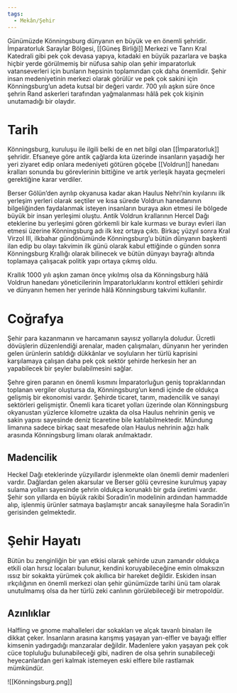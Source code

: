 ```yaml
---  
tags:
  - Mekân/Şehir  
---  
```

  
Günümüzde Könningsburg dünyanın en büyük ve en önemli şehridir. İmparatorluk Saraylar Bölgesi, [[Güneş Birliği]] Merkezi ve Tanrı Kral Katedrali gibi pek çok devasa yapıya, kıtadaki en büyük pazarlara ve başka hiçbir yerde görülmemiş bir nüfusa sahip olan şehir imparatorluk vatanseverleri için bunların hepsinin toplamından çok daha önemlidir. Şehir insan medeniyetinin merkezi olarak görülür ve pek çok sakini için Könningsburg’un adeta kutsal bir değeri vardır. 700 yılı aşkın süre önce şehrin Rand askerleri tarafından yağmalanması hâlâ pek çok kişinin unutamadığı bir olaydır.   
  
# Tarih  
Könningsburg, kuruluşu ile ilgili belki de en net bilgi olan [[İmparatorluk]] şehridir. Efsaneye göre antik çağlarda kıta üzerinde insanların yaşadığı her yeri ziyaret edip onlara medeniyeti götüren göçebe [[Voldrun]] hanedanı kralları sonunda bu görevlerinin bittiğine ve artık yerleşik hayata geçmeleri gerektiğine karar verdiler.  
  
Berser Gölün’den ayrılıp okyanusa kadar akan Haulus Nehri’nin kıyılarını ilk yerleşim yerleri olarak seçtiler ve kısa sürede Voldrun hanedanının bilgeliğinden faydalanmak isteyen insanların buraya akın etmesi ile bölgede büyük bir insan yerleşimi oluştu. Antik Voldrun krallarının Hercel Dağı eteklerine bu yerleşimi gören görkemli bir kale kurması ve burayı evleri ilan etmesi üzerine Könningsburg adı ilk kez ortaya çıktı. Birkaç yüzyıl sonra Kral Virzol III, ilkbahar gündönümünde Könningsburg’u bütün dünyanın başkenti ilan edip bu olayı takvimin ilk günü olarak kabul ettiğinde o günden sonra Könningsburg Krallığı olarak bilinecek ve bütün dünyayı bayrağı altında toplamaya çalışacak politik yapı ortaya çıkmış oldu.  
  
Krallık 1000 yılı aşkın zaman önce yıkılmış olsa da Könningsburg hâlâ Voldrun hanedanı yöneticilerinin İmparatorluklarını kontrol ettikleri şehirdir ve dünyanın hemen her yerinde hâlâ Könningsburg takvimi kullanılır.  
  
# Coğrafya  
Şehir para kazanmanın ve harcamanın sayısız yollarıyla doludur. Ücretli dövüşlerin düzenlendiği arenalar, maden çalışmaları, dünyanın her yerinden gelen ürünlerin satıldığı dükkânlar ve soyluların her türlü kaprisini karşılamaya çalışan daha pek çok sektör şehirde herkesin her an yapabilecek bir şeyler bulabilmesini sağlar.  
  
Şehre giren paranın en önemli kısmını İmparatorluğun geniş topraklarından toplanan vergiler oluştursa da, Könningsburg’un kendi içinde de oldukça gelişmiş bir ekonomisi vardır. Şehirde ticaret, tarım, madencilik ve sanayi sektörleri gelişmiştir. Önemli kara ticaret yolları üzerinde olan Könningsburg okyanustan yüzlerce kilometre uzakta da olsa Haulus nehrinin geniş ve sakin yapısı sayesinde deniz ticaretine bile katılabilmektedir. Mündung limanına sadece birkaç saat mesafede olan Haulus nehrinin ağzı halk arasında Könningsburg limanı olarak anılmaktadır.  
  
## Madencilik  
Heckel Dağı eteklerinde yüzyıllardır işlenmekte olan önemli demir madenleri vardır. Dağlardan gelen akarsular ve Berser gölü çevresine kurulmuş yapay sulama yolları sayesinde şehrin oldukça korunaklı bir gıda üretimi vardır. Şehir son yıllarda en büyük rakibi Soradin’in modelinin ardından hammadde alıp, işlenmiş ürünler satmaya başlamıştır ancak sanayileşme hala Soradin’in gerisinden gelmektedir.  
  
# Şehir Hayatı  
Bütün bu zenginliğin bir yan etkisi olarak şehirde uzun zamandır oldukça etkili olan hırsız locaları bulunur, kendini koruyabileceğine emin olmaksızın ıssız bir sokakta yürümek çok akıllıca bir hareket değildir. Eskiden insan ırkçılığının en önemli merkezi olan şehir günümüzde tarihi ünü tam olarak unutulmamış olsa da her türlü zeki canlının görülebileceği bir metropoldür.   
  
## Azınlıklar  
Halfling ve gnome mahalleleri dar sokakları ve alçak tavanlı binaları ile dikkat çeker. İnsanların arasına karışmış yaşayan yarı-elfler ve bayağı elfler kimsenin yadırgadığı manzaralar değildir. Madenlere yakın yaşayan pek çok cüce topluluğu bulunabileceği gibi, nadiren de olsa şehrin sunabileceği heyecanlardan geri kalmak istemeyen eski elflere bile rastlamak mümkündür.  
  
![[Könningsburg.png]]